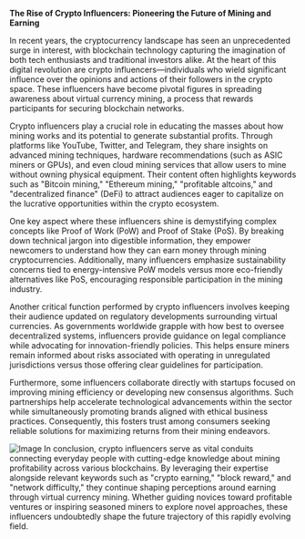 **The Rise of Crypto Influencers: Pioneering the Future of Mining and Earning**

In recent years, the cryptocurrency landscape has seen an unprecedented surge in interest, with blockchain technology capturing the imagination of both tech enthusiasts and traditional investors alike. At the heart of this digital revolution are crypto influencers—individuals who wield significant influence over the opinions and actions of their followers in the crypto space. These influencers have become pivotal figures in spreading awareness about virtual currency mining, a process that rewards participants for securing blockchain networks.

Crypto influencers play a crucial role in educating the masses about how mining works and its potential to generate substantial profits. Through platforms like YouTube, Twitter, and Telegram, they share insights on advanced mining techniques, hardware recommendations (such as ASIC miners or GPUs), and even cloud mining services that allow users to mine without owning physical equipment. Their content often highlights keywords such as "Bitcoin mining," "Ethereum mining," "profitable altcoins," and "decentralized finance" (DeFi) to attract audiences eager to capitalize on the lucrative opportunities within the crypto ecosystem.

One key aspect where these influencers shine is demystifying complex concepts like Proof of Work (PoW) and Proof of Stake (PoS). By breaking down technical jargon into digestible information, they empower newcomers to understand how they can earn money through mining cryptocurrencies. Additionally, many influencers emphasize sustainability concerns tied to energy-intensive PoW models versus more eco-friendly alternatives like PoS, encouraging responsible participation in the mining industry.

Another critical function performed by crypto influencers involves keeping their audience updated on regulatory developments surrounding virtual currencies. As governments worldwide grapple with how best to oversee decentralized systems, influencers provide guidance on legal compliance while advocating for innovation-friendly policies. This helps ensure miners remain informed about risks associated with operating in unregulated jurisdictions versus those offering clear guidelines for participation.

Furthermore, some influencers collaborate directly with startups focused on improving mining efficiency or developing new consensus algorithms. Such partnerships help accelerate technological advancements within the sector while simultaneously promoting brands aligned with ethical business practices. Consequently, this fosters trust among consumers seeking reliable solutions for maximizing returns from their mining endeavors.


![Image](https://github.com/user-attachments/assets/31692037-0104-4703-abd1-696b6a7dd41b)
In conclusion, crypto influencers serve as vital conduits connecting everyday people with cutting-edge knowledge about mining profitability across various blockchains. By leveraging their expertise alongside relevant keywords such as "crypto earning," "block reward," and "network difficulty," they continue shaping perceptions around earning through virtual currency mining. Whether guiding novices toward profitable ventures or inspiring seasoned miners to explore novel approaches, these influencers undoubtedly shape the future trajectory of this rapidly evolving field.